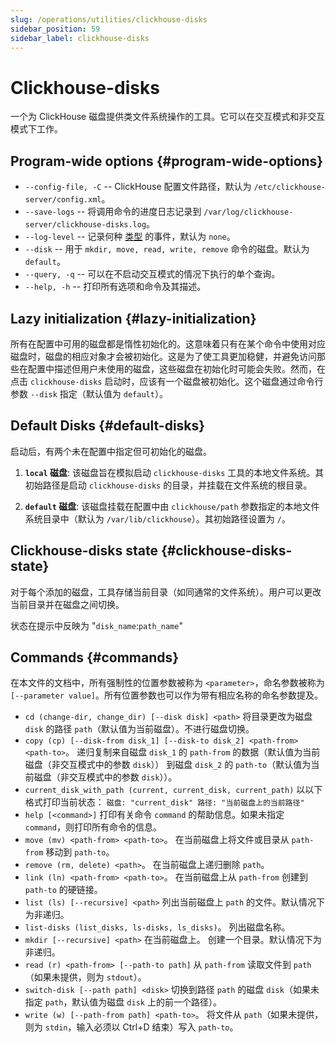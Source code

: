 ```yaml
---
slug: /operations/utilities/clickhouse-disks
sidebar_position: 59
sidebar_label: clickhouse-disks
---
```



# Clickhouse-disks

一个为 ClickHouse 磁盘提供类文件系统操作的工具。它可以在交互模式和非交互模式下工作。

## Program-wide options {#program-wide-options}

* `--config-file, -C` -- ClickHouse 配置文件路径，默认为 `/etc/clickhouse-server/config.xml`。
* `--save-logs` -- 将调用命令的进度日志记录到 `/var/log/clickhouse-server/clickhouse-disks.log`。
* `--log-level` -- 记录何种 [类型](../server-configuration-parameters/settings#logger) 的事件，默认为 `none`。
* `--disk` -- 用于 `mkdir, move, read, write, remove` 命令的磁盘。默认为 `default`。
* `--query, -q` -- 可以在不启动交互模式的情况下执行的单个查询。
* `--help, -h` -- 打印所有选项和命令及其描述。

## Lazy initialization {#lazy-initialization}
所有在配置中可用的磁盘都是惰性初始化的。这意味着只有在某个命令中使用对应磁盘时，磁盘的相应对象才会被初始化。这是为了使工具更加稳健，并避免访问那些在配置中描述但用户未使用的磁盘，这些磁盘在初始化时可能会失败。然而，在点击 `clickhouse-disks` 启动时，应该有一个磁盘被初始化。这个磁盘通过命令行参数 `--disk` 指定（默认值为 `default`）。

## Default Disks {#default-disks}
启动后，有两个未在配置中指定但可初始化的磁盘。

1. **`local` 磁盘**: 该磁盘旨在模拟启动 `clickhouse-disks` 工具的本地文件系统。其初始路径是启动 `clickhouse-disks` 的目录，并挂载在文件系统的根目录。

2. **`default` 磁盘**: 该磁盘挂载在配置中由 `clickhouse/path` 参数指定的本地文件系统目录中（默认为 `/var/lib/clickhouse`）。其初始路径设置为 `/`。

## Clickhouse-disks state {#clickhouse-disks-state}
对于每个添加的磁盘，工具存储当前目录（如同通常的文件系统）。用户可以更改当前目录并在磁盘之间切换。

状态在提示中反映为 "`disk_name`:`path_name`"

## Commands {#commands}

在本文件的文档中，所有强制性的位置参数被称为 `<parameter>`，命名参数被称为 `[--parameter value]`。所有位置参数也可以作为带有相应名称的命名参数提及。

* `cd (change-dir, change_dir) [--disk disk] <path>`
  将目录更改为磁盘 `disk` 的路径 `path`（默认值为当前磁盘）。不进行磁盘切换。
* `copy (cp) [--disk-from disk_1] [--disk-to disk_2] <path-from> <path-to>`。
  递归复制来自磁盘 `disk_1` 的 `path-from` 的数据（默认值为当前磁盘（非交互模式中的参数 `disk`））
  到磁盘 `disk_2` 的 `path-to`（默认值为当前磁盘（非交互模式中的参数 `disk`））。
* `current_disk_with_path (current, current_disk, current_path)`
  以以下格式打印当前状态：
    `磁盘: "current_disk" 路径: "当前磁盘上的当前路径"`
* `help [<command>]`
  打印有关命令 `command` 的帮助信息。如果未指定 `command`，则打印所有命令的信息。
* `move (mv) <path-from> <path-to>`。
  在当前磁盘上将文件或目录从 `path-from` 移动到 `path-to`。
* `remove (rm, delete) <path>`。
  在当前磁盘上递归删除 `path`。
* `link (ln) <path-from> <path-to>`。
  在当前磁盘上从 `path-from` 创建到 `path-to` 的硬链接。
* `list (ls) [--recursive] <path>`
  列出当前磁盘上 `path` 的文件。默认情况下为非递归。
* `list-disks (list_disks, ls-disks, ls_disks)`。
  列出磁盘名称。
* `mkdir [--recursive] <path>` 在当前磁盘上。
  创建一个目录。默认情况下为非递归。
* `read (r) <path-from> [--path-to path]`
  从 `path-from` 读取文件到 `path`（如果未提供，则为 `stdout`）。
* `switch-disk [--path path] <disk>`
  切换到路径 `path` 的磁盘 `disk`（如果未指定 `path`，默认值为磁盘 `disk` 上的前一个路径）。
* `write (w) [--path-from path] <path-to>`。
  将文件从 `path`（如果未提供，则为 `stdin`，输入必须以 Ctrl+D 结束）写入 `path-to`。

